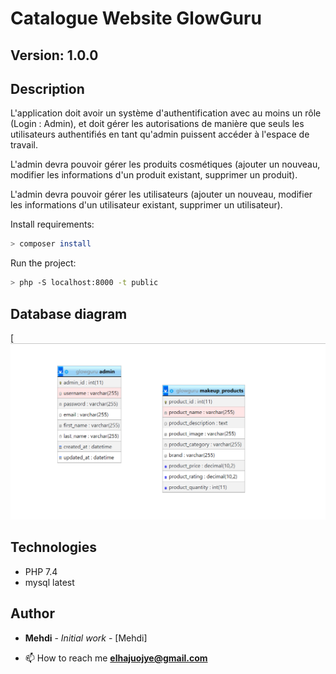 # Catalogue Website GlowGuru

## Version: 1.0.0

## Description

L'application doit avoir un système d'authentification avec au moins un rôle (Login : Admin), et doit gérer les autorisations de manière que seuls les utilisateurs authentifiés en tant qu'admin puissent accéder à l'espace de travail.

L'admin devra pouvoir gérer les produits cosmétiques (ajouter un nouveau, modifier les informations d'un produit existant, supprimer un produit).

L'admin devra pouvoir gérer les utilisateurs (ajouter un nouveau, modifier les informations d'un utilisateur existant, supprimer un utilisateur).

Install requirements:

```bash
> composer install 
```

Run the project:

```bash
> php -S localhost:8000 -t public
```

## Database diagram

[![Database diagram](./project_assets/db.png)

## Technologies

- PHP 7.4
- mysql latest


## Author

- **Mehdi** - _Initial work_ - [Mehdi]

- 📫 How to reach me **elhajuojye@gmail.com**
